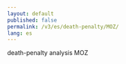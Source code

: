 ```yaml
---
layout: default
published: false
permalink: /v3/es/death-penalty/MOZ/
lang: es
---
```


death-penalty analysis MOZ
